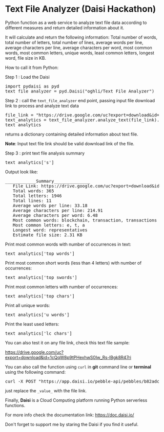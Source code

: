 # Text File Analyzer (Daisi Hackathon)

Python function as a web service to analyze text file data according to different measures and return detailed information about it.

It will calculate and return the following information:
Total number of words, total number of letters, total number of lines, average words per line, average characters per line, average characters per word, most common words, most common letters, unique words, least common letters, longest word, file size in KB.

How to call it from Python:

Step 1 : Load the Daisi

<pre>
import pydaisi as pyd
text_file_analyzer = pyd.Daisi("oghli/Text File Analyzer")
</pre>
Step 2 : call the `text_file_analyzer` end point, passing input file download link to process and analyze text data

<pre>
file_link = "https://drive.google.com/uc?export=download&id=1r1Urz_92YixjegWvaW_6cVTJQvGCOmGk"
text_analytics = text_file_analyzer.analyze_text(file_link).value
text_analytics
</pre>

returns a dictionary containing detailed information about text file.

**Note**: Input text file link should be valid download link of the file.

Step 3 : print text file analysis summary 
<pre>
text_analytics['s']
</pre>

Output look like:
<pre>
____________Summary______________
   File Link: https://drive.google.com/uc?export=download&id=1r1Urz_92YixjegWvaW_6cVTJQvGCOmGk
   Total words: 365
   Total letters: 1946
   Total lines: 11
   Average words per line: 33.18
   Average characters per line: 214.91
   Average characters per word: 6.48
   Most common words: blockchain, transaction, transactions
   Most common letters: e, t, a
   Longest word: representatives
   Estimate file size: 2.31 KB
</pre>

Print most common words with number of occurrences in text:
<pre>
text_analytics['top_words']
</pre>

Print most common short words (less than 4 letters) with number of occurrences:
<pre>
text_analytics['top_swords']
</pre>

Print most common letters with number of occurrences:
<pre>
text_analytics['top_chars']
</pre>

Print all unique words:
<pre>
text_analytics['u_words']
</pre>

Print the least used letters:
<pre>
text_analytics['lc_chars']
</pre>

You can also test it on any file link, check this text file sample: 

https://drive.google.com/uc?export=download&id=1cQqW8p9tPHexhwS0Iw_Rs-lBgk8R47ri

You can also call the function using `curl` in **git** command line or **terminal** using the following command:
<pre>
curl -X POST "https://app.daisi.io/pebble-api/pebbles/b82adc6f-6869-4b06-abe9-6d0fedb36ed8/compute/analyze_text" -H "Content-Type: application/json" -d '{"file_url": "_value_"}'
</pre>

just replace the `_value_` with the file link.

Finally, **Daisi** is a Cloud Computing platform running Python serverless functions.

For more info check the documentation link: https://doc.daisi.io/

Don't forget to support me by staring the Daisi if you find it useful.